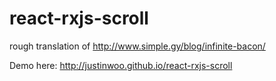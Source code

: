 # react-rxjs-scroll

rough translation of http://www.simple.gy/blog/infinite-bacon/

Demo here: http://justinwoo.github.io/react-rxjs-scroll
